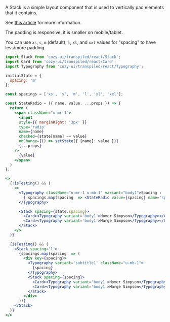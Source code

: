 A Stack is a simple layout component that is used to vertically pad elements
that it contains.

See [this article](https://every-layout.dev/layouts/stack/) for more information.

The padding is responsive, it is smaller on mobile/tablet.

You can use `xs`, `s`, `m` (default), `l`, `xl`, and `xxl` values for "spacing" to have less/more padding.

```jsx
import Stack from 'cozy-ui/transpiled/react/Stack';
import Card from 'cozy-ui/transpiled/react/Card';
import Typography from 'cozy-ui/transpiled/react/Typography';

initialState = {
  spacing: 'm'
};

const spacings = ['xs', 's', 'm', 'l', 'xl', 'xxl'];

const StateRadio = ({ name, value, ...props }) => {
  return (
    <span className="u-mr-1">
      <input
      style={{ marginRight: '3px' }}
      type='radio'
      name={name}
      checked={state[name] == value}
      onChange={() => setState({ [name]: value })}
      {...props}
    />
      {value}
    </span>
  )
};

<>
  {!isTesting() && (
    <>
      <Typography className="u-mr-1 u-mb-1" variant="body1">Spacing :
        { spacings.map(spacing  => <StateRadio value={spacing} name='spacing' />) }
      </Typography>

      <Stack spacing={state.spacing}>
        <Card><Typography variant='body1'>Homer Simpson</Typography></Card>
        <Card><Typography variant='body1'>Marge Simpson</Typography></Card>
      </Stack>
    </>
  )}

  {isTesting() && (
    <Stack spacing='l'>
      {spacings.map(spacing  => (
        <div key={spacing}>
          <Typography variant='subtitle1' className="u-mb-1">
            {spacing}
          </Typography>
          <Stack spacing={spacing}>
            <Card><Typography variant='body1'>Homer Simpson</Typography></Card>
            <Card><Typography variant='body1'>Marge Simpson</Typography></Card>
          </Stack>
        </div>
      ))}
    </Stack>
  )}
</>
```

